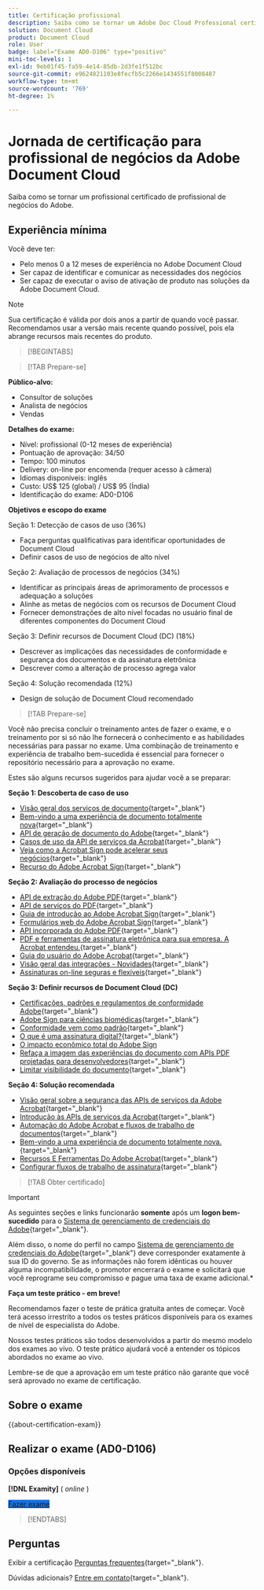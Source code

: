 ```yaml
---
title: Certificação profissional
description: Saiba como se tornar um Adobe Doc Cloud Professional certificado.
solution: Document Cloud
product: Document Cloud
role: User
badge: label="Exame AD0-D106" type="positivo"
mini-toc-levels: 1
exl-id: 9eb01f45-fa59-4e14-85db-2d3fe1f512bc
source-git-commit: e9624821103e8fecfb5c2266e1434551f8008487
workflow-type: tm+mt
source-wordcount: '769'
ht-degree: 1%

---
```


# Jornada de certificação para profissional de negócios da Adobe Document Cloud

Saiba como se tornar um profissional certificado de profissional de negócios do Adobe.

## Experiência mínima

Você deve ter:

* Pelo menos 0 a 12 meses de experiência no Adobe Document Cloud
* Ser capaz de identificar e comunicar as necessidades dos negócios
* Ser capaz de executar o aviso de ativação de produto nas soluções da Adobe Document Cloud.

>[!NOTE]
>
>Sua certificação é válida por dois anos a partir de quando você passar. Recomendamos usar a versão mais recente quando possível, pois ela abrange recursos mais recentes do produto.

>[!BEGINTABS]

>[!TAB Prepare-se]

**Público-alvo:**

* Consultor de soluções
* Analista de negócios
* Vendas

**Detalhes do exame:**

* Nível: profissional (0-12 meses de experiência)
* Pontuação de aprovação: 34/50
* Tempo: 100 minutos
* Delivery: on-line por encomenda (requer acesso à câmera)
* Idiomas disponíveis: inglês
* Custo: US$ 125 (global) / US$ 95 (Índia)
* Identificação do exame: AD0-D106

**Objetivos e escopo do exame**

Seção 1: Detecção de casos de uso (36%)

* Faça perguntas qualificativas para identificar oportunidades de Document Cloud
* Definir casos de uso de negócios de alto nível

Seção 2: Avaliação de processos de negócios (34%)

* Identificar as principais áreas de aprimoramento de processos e adequação a soluções
* Alinhe as metas de negócios com os recursos de Document Cloud
* Fornecer demonstrações de alto nível focadas no usuário final de diferentes componentes do Document Cloud

Seção 3: Definir recursos de Document Cloud (DC) (18%)

* Descrever as implicações das necessidades de conformidade e segurança dos documentos e da assinatura eletrônica
* Descrever como a alteração de processo agrega valor

Seção 4: Solução recomendada (12%)

* Design de solução de Document Cloud recomendado

>[!TAB Prepare-se]

Você não precisa concluir o treinamento antes de fazer o exame, e o treinamento por si só não lhe fornecerá o conhecimento e as habilidades necessárias para passar no exame. Uma combinação de treinamento e experiência de trabalho bem-sucedida é essencial para fornecer o repositório necessário para a aprovação no exame.

Estes são alguns recursos sugeridos para ajudar você a se preparar:

**Seção 1: Descoberta de caso de uso**

* [Visão geral dos serviços de documento](https://developer.adobe.com/document-services/docs/overview/){target="_blank"}
* [Bem-vindo a uma experiência de documento totalmente nova](https://www.adobe.com/documentcloud.html){target="_blank"}
* [API de geração de documento do Adobe](https://developer.adobe.com/document-services/apis/doc-generation){target="_blank"}
* [Casos de uso da API de serviços da Acrobat](https://developer.adobe.com/document-services/use-cases/agreements-and-contracts/legal-contracts/){target="_blank"}
* [Veja como a Acrobat Sign pode acelerar seus negócios](https://www.adobe.com/sign.html){target="_blank"}
* [Recurso do Adobe Acrobat Sign](https://www.adobe.com/sign/features.html){target="_blank"}

**Seção 2: Avaliação do processo de negócios**

* [API de extração do Adobe PDF](https://developer.adobe.com/document-services/apis/pdf-extract/){target="_blank"}
* [API de serviços do PDF](https://developer.adobe.com/document-services/docs/apis/){target="_blank"}
* [Guia de introdução ao Adobe Acrobat Sign](https://helpx.adobe.com/sign/using/get-started-guide.html){target="_blank"}
* [Formulários web do Adobe Acrobat Sign](https://helpx.adobe.com/sign/config/web-forms.html){target="_blank"}
* [API incorporada do Adobe PDF](https://developer.adobe.com/document-services/apis/pdf-embed/){target="_blank"}
* [PDF e ferramentas de assinatura eletrônica para sua empresa. A Acrobat entendeu.](https://www.adobe.com/acrobat/business.html){target="_blank"}
* [Guia do usuário do Adobe Acrobat](https://helpx.adobe.com/br/acrobat/user-guide.html){target="_blank"}
* [Visão geral das integrações - Novidades](https://experienceleague.adobe.com/docs/document-cloud-learn/sign-learning-hub/integrations/integrations-overview.html#what%E2%80%99s-new){target="_blank"}
* [Assinaturas on-line seguras e flexíveis](https://www.adobe.com/sign/online-signature.html){target="_blank"}

**Seção 3: Definir recursos de Document Cloud (DC)**

* [Certificações, padrões e regulamentos de conformidade Adobe](https://www.adobe.com/trust/compliance/compliance-list.html){target="_blank"}
* [Adobe Sign para ciências biomédicas](https://www.adobe.com/content/dam/dx-dc/en/pdfs/adobe-sign-life-sciences-solution-brief-ue.pdf){target="_blank"}
* [Conformidade vem como padrão](https://www.adobe.com/documentcloud/resources/compliance.html){target="_blank"}
* [O que é uma assinatura digital?](https://www.adobe.com/sign/digital-signatures.html){target="_blank"}
* [O impacto econômico total do Adobe Sign](https://www.adobe.com/content/dam/dx-dc/pdf/total-economic-impact-adobe-sign-ue.pdf)
* [Refaça a imagem das experiências do documento com APIs PDF projetadas para desenvolvedores](https://developer.adobe.com/document-services){target="_blank"}
* [Limitar visibilidade do documento](https://helpx.adobe.com/sign/using/limited-document-visibility.html){target="_blank"}

**Seção 4: Solução recomendada**

* [Visão geral sobre a segurança das APIs de serviços da Adobe Acrobat](https://www.adobe.com/content/dam/cc/en/trust-center/ungated/whitepapers/doc-cloud/adobe-document-services-security-overview.pdf){target="_blank"}
* [Introdução às APIs de serviços da Acrobat](https://documentservices.adobe.com/dc-integration-creation-app-cdn/main.html){target="_blank"}
* [Automação do Adobe Acrobat e fluxos de trabalho de documentos](https://helpx.adobe.com/acrobat/kb/automation-and-document-workflows.html){target="_blank"}
* [Bem-vindo a uma experiência de documento totalmente nova.](https://www.adobe.com/documentcloud.html){target="_blank"}
* [Recursos E Ferramentas Do Adobe Acrobat](https://www.adobe.com/acrobat/features.html){target="_blank"}
* [Configurar fluxos de trabalho de assinatura](https://helpx.adobe.com/ca/sign/using/workflow-designer-signature-workflow.html){target="_blank"}

>[!TAB Obter certificado]

>[!IMPORTANT]
>
>As seguintes seções e links funcionarão **somente**  após um **logon bem-sucedido** para o [Sistema de gerenciamento de credenciais do Adobe](https://www.certmetrics.com/adobe){target="_blank"}.
>
>Além disso, o nome do perfil no campo [Sistema de gerenciamento de credenciais do Adobe](https://www.certmetrics.com/adobe){target="_blank"} deve corresponder exatamente à sua ID do governo. Se as informações não forem idênticas ou houver alguma incompatibilidade, o promotor encerrará o exame e solicitará que você reprograme seu compromisso e pague uma taxa de exame adicional.*


**Faça um teste prático - em breve!**

Recomendamos fazer o teste de prática gratuita antes de começar. Você terá acesso irrestrito a todos os testes práticos disponíveis para os exames de nível de especialista do Adobe.

Nossos testes práticos são todos desenvolvidos a partir do mesmo modelo dos exames ao vivo. O teste prático ajudará você a entender os tópicos abordados no exame ao vivo.

Lembre-se de que a aprovação em um teste prático não garante que você será aprovado no exame de certificação.

## Sobre o exame

{{about-certification-exam}}

## Realizar o exame (AD0-D106)

### Opções disponíveis

**[!DNL Examity]** ( *online* )

<a href="https://www.certmetrics.com/adobe/candidate/examity_sso.aspx?eid=AD0-D106" target="_blank" class="spectrum-Button spectrum-Button--fill spectrum-Button--accent spectrum-Button--sizeM is-margin-bottom-big-big at-element-click-tracking" style="background-color:#1473E6">

<span class="spectrum-Button-label has-no-wrap">
   Fazer exame
</span>
</a>

>[!ENDTABS]

## Perguntas

Exibir a certificação [Perguntas frequentes](https://experienceleague.adobe.com/docs/certification/certification/faq.html){target="_blank"}.

Dúvidas adicionais? [Entre em contato](mailto:certif@adobe.com){target="_blank"}.

